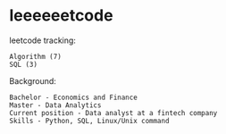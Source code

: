 # leeeeeetcode
leetcode tracking:
    
    Algorithm (7)
    SQL (3)


Background:
    
    Bachelor - Economics and Finance
    Master - Data Analytics
    Current position - Data analyst at a fintech company
    Skills - Python, SQL, Linux/Unix command
